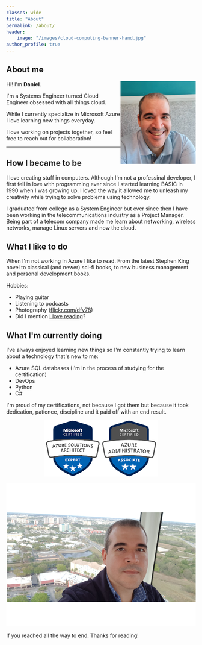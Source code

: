 ```yaml
---
classes: wide
title: "About"
permalink: /about/
header:
    image: "/images/cloud-computing-banner-hand.jpg"
author_profile: true
---
```

## About me

<div style="text-align: left">
<img style="float:right" src="../images/danielfv-profile.png" width="200" />

Hi! I'm <strong>Daniel</strong>. 

I'm a Systems Engineer turned Cloud Engineer obsessed with all things cloud.
</div>


While I currently specialize in Microsoft Azure I love learning new things everyday. 

I love working on projects together, so feel free to reach out for collaboration!

---
## How I became to be
I love creating stuff in computers. Although I'm not a professinal developer, I first fell in love with programming ever since I started learning BASIC in 1990 when I was growing up. I loved the way it allowed me to unleash my creativity while trying to solve problems using technology.

I graduated from college as a System Engineer but ever since then I have been working in the telecommunications industry as a Project Manager. Being part of a telecom company made me learn about networking, wireless networks, manage Linux servers and now the cloud.

## What I like to do
When I'm not working in Azure I like to read. From the latest Stephen King novel to classical (and newer) sci-fi books, to new business management and personal development books.

Hobbies:
- Playing guitar
- Listening to podcasts
- Photography ([flickr.com/dfv78](http://flickr.com/dfv78))
- Did I mention [I love reading](https://www.goodreads.com/review/list/4642546-daniel-fajardo-valenti?shelf=read)? 
## What I'm currently doing
I've always enjoyed learning new things so I'm constantly trying to learn about a technology that's new to me:

- Azure SQL databases (I'm in the process of studying for the certification)
- DevOps
- Python
- C#
  
I'm proud of my certifications, not because I got them but because it took dedication, patience, discipline and it paid off with an end result.

<div style="text-align: center">


[![Azure Solutions Architect Expert](/images/azure-solutions-architect-expert-150.png)](https://docs.microsoft.com/en-us/learn/certifications/azure-solutions-architect)[![Azure Administrator Associate](/images/azure-administrator-associate-150.png)](https://docs.microsoft.com/en-us/learn/certifications/azure-administrator)
</div>

![Daniel Fajardo Valenti picture](/images/daniel-fajardo-valenti_med.png) 

If you reached all the way to end. Thanks for reading!


